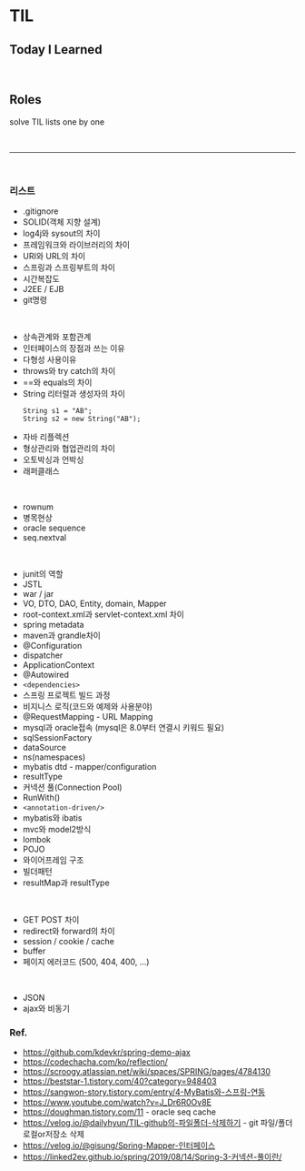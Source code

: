 # TIL
## Today I Learned

<br>

## Roles
solve TIL lists one by one

<br>

---

<br>

### **리스트**

- .gitignore
- SOLID(객체 지향 설계)
- log4j와 sysout의 차이
- 프레임워크와 라이브러리의 차이
- URI와 URL의 차이
- 스프링과 스프링부트의 차이
- 시간복잡도
- J2EE / EJB
- git명령

<br>

- 상속관계와 포함관계
- 인터페이스의 장점과 쓰는 이유
- 다형성 사용이유
- throws와 try catch의 차이
- ==와 equals의 차이
- String 리터럴과 생성자의 차이
    ```
    String s1 = "AB";
    String s2 = new String("AB");
    ```
- 자바 리플렉션
- 형상관리와 협업관리의 차이
- 오토박싱과 언박싱
- 래퍼클래스

<br>

- rownum
- 병목현상
- oracle sequence
- seq.nextval

<br>

- junit의 역할
- JSTL
- war / jar
- VO, DTO, DAO, Entity, domain, Mapper
- root-context.xml과 servlet-context.xml 차이
- spring metadata
- maven과 grandle차이
- @Configuration
- dispatcher
- ApplicationContext
- @Autowired
- `<dependencies>`
- 스프링 프로젝트 빌드 과정
- 비지니스 로직(코드와 예제와 사용분야)
- @RequestMapping - URL Mapping
- mysql과 oracle접속 (mysql은 8.0부터 연결시 키워드 필요)
- sqlSessionFactory
- dataSource
- ns(namespaces)
- mybatis dtd - mapper/configuration
- resultType
- 커넥션 풀(Connection Pool)
- RunWith()
- `<annotation-driven/>`
- mybatis와 ibatis
- mvc와 model2방식
- lombok
- POJO
- 와이어프레임 구조
- 빌더패턴
- resultMap과 resultType

<br>

- GET POST 차이
- redirect와 forward의 차이
- session / cookie / cache
- buffer
- 페이지 에러코드 (500, 404, 400, ...)

<br>

- JSON
- ajax와 비동기


### Ref.
- https://github.com/kdevkr/spring-demo-ajax
- https://codechacha.com/ko/reflection/
- https://scroogy.atlassian.net/wiki/spaces/SPRING/pages/4784130
- https://beststar-1.tistory.com/40?category=948403
- https://sangwon-story.tistory.com/entry/4-MyBatis와-스프링-연동
- https://www.youtube.com/watch?v=J_Dr6R0Ov8E
- https://doughman.tistory.com/11 - oracle seq cache
- https://velog.io/@dailyhyun/TIL-github의-파일폴더-삭제하기 - git 파일/폴더 로컬or저장소 삭제
- https://velog.io/@gisung/Spring-Mapper-인터페이스
- https://linked2ev.github.io/spring/2019/08/14/Spring-3-커넥션-풀이란/
